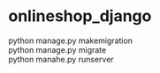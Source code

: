 # onlineshop_django<br>
python manage.py makemigration<br>
python manage.py migrate<br>
python manahe.py runserver
